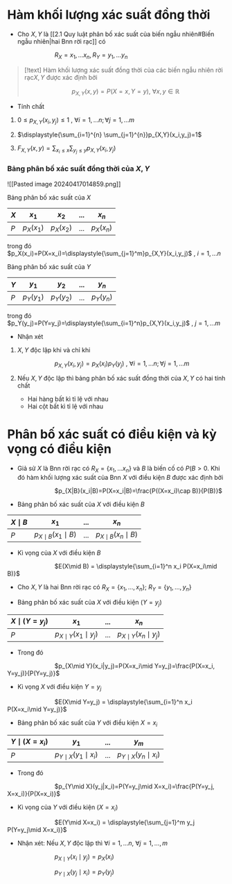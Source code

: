 
# Hàm khối lượng xác suất đồng thời 

- Cho $X,Y$ là [[2.1 Quy luật phân bố xác suất của biến ngẫu nhiên#Biến ngẫu nhiên|hai Bnn rời rạc]] có

$\hspace{3cm}$$R_X={x_1,...x_n},R_Y={y_1,...y_n}$

>[!text]
>Hàm khối lượng xác suất đồng thời của các biến ngẫu nhiên rời rạc$X,Y$ được xác định bởi
>
>$\hspace{3cm}$$p_{X,Y}(x,y)=P(X=x,Y=y)$, $\forall x,y\in \mathbb R$

- Tính chất

1. $0\leq p_{X,Y}(x_i,y_j)\leq 1$ ,   $\forall i=1,...n; \forall j=1,...m$ 

2. $\displaystyle{\sum_{i=1}^{n} \sum_{j=1}^{n}}p_{X,Y}(x_i,y_j)=1$ 

3. $F_{X,Y}(x,y)=\displaystyle{\sum_{x_i\leq x} \sum_{y_j\leq y}}p_{X,Y}(x_i,y_j)$ 

### Bảng phân bố xác suất đồng thời của $X,Y$

![[Pasted image 20240417014859.png]]

Bảng phân bố xác suất của $X$

| $X$ |   $x_1$    |   $x_2$    | $...$ |   $x_n$    |
| :-- | :--------: | :--------: | :---: | :--------: |
| $P$ | $p_X(x_1)$ | $p_X(x_2)$ | $...$ | $p_X(x_n)$ |
trong đó 
$\hspace{3cm}$$p_X(x_i)=P(X=x_i)=\displaystyle{\sum_{j=1}^m}p_{X,Y}(x_i,y_j)$ ,   $i=1,...n$ 


Bảng phân bố xác suất của $Y$

| $Y$ |   $y_1$    |   $y_2$    | $...$ |   $y_n$    |
| :-- | :--------: | :--------: | :---: | :--------: |
| $P$ | $p_Y(y_1)$ | $p_Y(y_2)$ | $...$ | $p_Y(y_n)$ |
trong đó 
$\hspace{3cm}$$p_Y(y_j)=P(Y=y_j)=\displaystyle{\sum_{i=1}^n}p_{X,Y}(x_i,y_j)$ ,   $j=1,...m$

- Nhận xét

1. $X,Y$ độc lập khi và chỉ khi

$\hspace{3cm}$$p_{X,Y}(x_i,y_j)=p_X(x_i)p_Y(y_j)$ ,   $\forall i=1,...n ; \forall j=1,...m$ 

2. Nếu $X,Y$ độc lập thì bảng phân bố xác suất đồng thời của $X,Y$ có hai tính chất

	+ Hai hàng bất kì tỉ lệ với nhau
	+ Hai cột bất kì tỉ lệ với nhau

# Phân bố xác suất có điều kiện và kỳ vọng có điều kiện

- Giả sử $X$ là Bnn rời rạc có $R_X=\{x_1,...x_n\}$ và $B$ là biến cố có $P(B>0$. Khi đó hàm khối lượng xác suất của Bnn $X$ với điều kiện $B$ được xác định bởi

$\hspace{3cm}$$p_{X|B}(x_i|B)=P(X=x_i|B)=\frac{P((X=x_i)\cap B)}{P(B)}$ 

- Bảng phân bố xác suất của $X$ với điều kiện $B$

| $X\mid B$ | $x_1$                    | $...$ | $x_n$                    |
| --------- | ------------------------ | ----- | ------------------------ |
| $P$       | $p_{X\mid B}(x_1\mid B)$ | $...$ | $p_{X\mid B}(x_n\mid B)$ |
- Kì vọng của $X$ với điều kiện $B$

$\hspace{3cm}$$E(X\mid B) = \displaystyle{\sum_{i=1}^n x_i P(X=x_i\mid B)}$ 

- Cho $X, Y$ là hai Bnn rời rạc có $R_X=\{x_1, ..., x_n\}$; $R_Y=\{y_1,...,y_n\}$

- Bảng phân bố xác suất của $X$ với điều kiện $(Y=y_j)$ 

| $X\mid (Y=y_j)$ | $x_1$                      | $...$ | $x_n$                      |
| --------------- | -------------------------- | ----- | -------------------------- |
| $P$             | $p_{X\mid Y}(x_1\mid y_j)$ | $...$ | $p_{X\mid Y}(x_n\mid y_j)$ |
- Trong đó

$\hspace{3cm}$$p_{X\mid Y}(x_i|y_j)=P(X=x_i\mid Y=y_j)=\frac{P(X=x_i, Y=y_j)}{P(Y=y_j)}$

- Kì vọng $X$ với điều kiện $Y=y_j$ 

$\hspace{3cm}$$E(X\mid Y=y_j) = \displaystyle{\sum_{i=1}^n x_i P(X=x_i\mid Y=y_j)}$

- Bảng phân bố xác suất của $Y$ với điều kiện $X=x_i$

| $Y\mid (X=x_i)$ | $y_1$                      | $...$ | $y_m$                      |
| --------------- | -------------------------- | ----- | -------------------------- |
| $P$             | $p_{Y\mid X}(y_1\mid x_i)$ | $...$ | $p_{Y\mid X}(y_n\mid x_i)$ |
- Trong đó

$\hspace{3cm}$$p_{Y\mid X}(y_j|x_i)=P(Y=y_j\mid X=x_i)=\frac{P(Y=y_j, X=x_i)}{P(X=x_i)}$

- Kì vọng của $Y$ với điều kiện $(X=x_i)$

$\hspace{3cm}$$E(Y\mid X=x_i) = \displaystyle{\sum_{j=1}^m y_j P(Y=y_j\mid X=x_i)}$

- Nhận xét: Nếu $X,Y$ độc lập thì $\forall i=1,...n$, $\forall j=1,...,m$ 

$\hspace{3cm}$$p_{X\mid Y}(x_i\mid y_j)= p_X(x_i)$

$\hspace{3cm}$$p_{Y\mid X}(y_j\mid x_i)= p_Y(y_j)$


